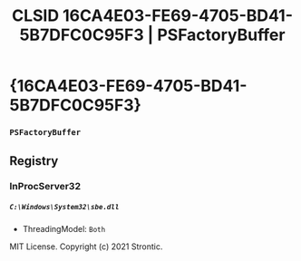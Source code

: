 ﻿---
title: "CLSID 16CA4E03-FE69-4705-BD41-5B7DFC0C95F3 | PSFactoryBuffer"
excerpt: What is COM-Object CLSID 16CA4E03-FE69-4705-BD41-5B7DFC0C95F3?
---

# {16CA4E03-FE69-4705-BD41-5B7DFC0C95F3}

### `PSFactoryBuffer`

## Registry


### InProcServer32

##### `C:\Windows\System32\sbe.dll`
* ThreadingModel: `Both`

MIT License. Copyright (c) 2021 Strontic.


